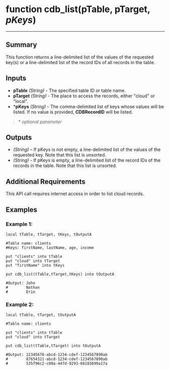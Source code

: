# function cdb_list(pTable, pTarget, *pKeys*)
---
## Summary
This function returns a line-delimited list of the values of the requested key(s) or a line-delimited list of the record IDs of all records in the table.

## Inputs
* **pTable** *(String)* - The specified table ID or table name.
* **pTarget** *(String)* - The place to access the records, either "cloud" or "local".
* \***pKeys** *(String)* - The comma-delimited list of keys whose values will be listed. If no value is provided, **CDBRecordID** will be listed.

> \* _optional parameter_

## Outputs
* *(String)* – If pKeys is not empty, a line-delimited list of the values of the requested key. Note that this list is unsorted.
* *(String)* - If pKeys is empty, a line-delimited list of the record IDs of the records in the table. Note that this list is unsorted.

## Additional Requirements
This API call requires internet access in order to list cloud records.

## Examples
### Example 1:
```livecodeserver
local tTable, tTarget, tKeys, tOutputA

#Table name: clients
#Keys: firstName, lastName, age, income

put "clients" into tTable
put "cloud" into tTarget
put "firstName" into tKeys

put cdb_list(tTable,tTarget,tKeys) into tOutputA

#Output: John
#        Nathan
#        Erin
```
### Example 2:
```
local tTable, tTarget, tOutputA

#Table name: clients

put "clients" into tTable
put "cloud" into tTarget

put cdb_list(tTable,tTarget) into tOutputA

#Output: 12345678-abcd-1234-cdef-1234567890ab
#        87654321-abcd-1234-cdef-1234567890ab
#        535f96c2-c08a-447d-9293-68183699a17a
```